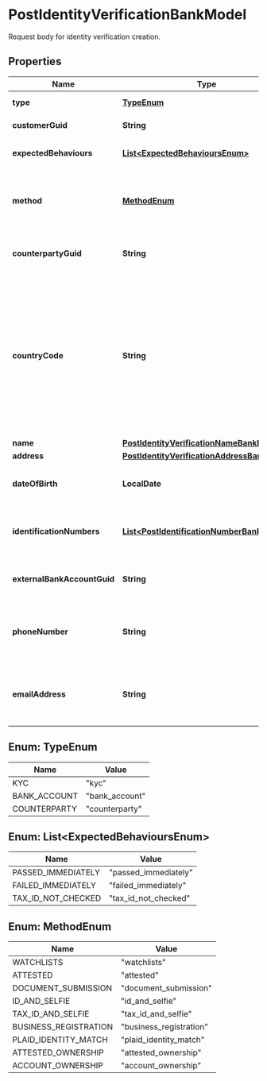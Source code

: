 

# PostIdentityVerificationBankModel

Request body for identity verification creation.

## Properties

| Name | Type | Description | Notes |
|------------ | ------------- | ------------- | -------------|
|**type** | [**TypeEnum**](#TypeEnum) | The type of identity verification. |  |
|**customerGuid** | **String** | The customer&#39;s identifier. |  [optional] |
|**expectedBehaviours** | [**List&lt;ExpectedBehavioursEnum&gt;**](#List&lt;ExpectedBehavioursEnum&gt;) | The optional expected behaviour to simulate. |  [optional] |
|**method** | [**MethodEnum**](#MethodEnum) | The identity verification method. Required when type is counterparty, type is kyc, or type is bank_account. |  [optional] |
|**counterpartyGuid** | **String** | The counterparty&#39;s identifier. Required when type is counterparty. |  [optional] |
|**countryCode** | **String** | The ISO 3166 country 2-Alpha country the customer is being verified in. If not present, will default to the Bank&#39;s configured country code. Optional when type is kyc and method is id_and_selfie, type is kyc and method is tax_id_and_selfie, or type is kyc and method is business_registration. |  [optional] |
|**name** | [**PostIdentityVerificationNameBankModel**](PostIdentityVerificationNameBankModel.md) |  |  [optional] |
|**address** | [**PostIdentityVerificationAddressBankModel**](PostIdentityVerificationAddressBankModel.md) |  |  [optional] |
|**dateOfBirth** | **LocalDate** | The customer&#39;s date of birth. Required when type is kyc and method is attested. |  [optional] |
|**identificationNumbers** | [**List&lt;PostIdentificationNumberBankModel&gt;**](PostIdentificationNumberBankModel.md) | The customer&#39;s identification numbers. Required when type is kyc and method is attested. |  [optional] |
|**externalBankAccountGuid** | **String** | The external bank account&#39;s identifier. Required when type is bank_account. |  [optional] |
|**phoneNumber** | **String** | The customer&#39;s phone number. Optional when type is bank_account and method is attested_ownership. |  [optional] |
|**emailAddress** | **String** | The customer&#39;s email address. Optional when type is bank_account and method is attested_ownership. |  [optional] |



## Enum: TypeEnum

| Name | Value |
|---- | -----|
| KYC | &quot;kyc&quot; |
| BANK_ACCOUNT | &quot;bank_account&quot; |
| COUNTERPARTY | &quot;counterparty&quot; |



## Enum: List&lt;ExpectedBehavioursEnum&gt;

| Name | Value |
|---- | -----|
| PASSED_IMMEDIATELY | &quot;passed_immediately&quot; |
| FAILED_IMMEDIATELY | &quot;failed_immediately&quot; |
| TAX_ID_NOT_CHECKED | &quot;tax_id_not_checked&quot; |



## Enum: MethodEnum

| Name | Value |
|---- | -----|
| WATCHLISTS | &quot;watchlists&quot; |
| ATTESTED | &quot;attested&quot; |
| DOCUMENT_SUBMISSION | &quot;document_submission&quot; |
| ID_AND_SELFIE | &quot;id_and_selfie&quot; |
| TAX_ID_AND_SELFIE | &quot;tax_id_and_selfie&quot; |
| BUSINESS_REGISTRATION | &quot;business_registration&quot; |
| PLAID_IDENTITY_MATCH | &quot;plaid_identity_match&quot; |
| ATTESTED_OWNERSHIP | &quot;attested_ownership&quot; |
| ACCOUNT_OWNERSHIP | &quot;account_ownership&quot; |



